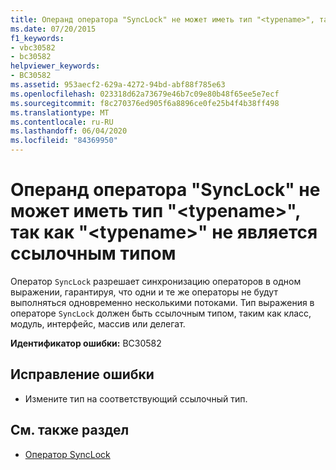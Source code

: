 ```yaml
---
title: Операнд оператора "SyncLock" не может иметь тип "<typename>", так как "<typename>" не является ссылочным типом
ms.date: 07/20/2015
f1_keywords:
- vbc30582
- bc30582
helpviewer_keywords:
- BC30582
ms.assetid: 953aecf2-629a-4272-94bd-abf88f785e63
ms.openlocfilehash: 023318d62a73679e46b7c09e80b48f65ee5e7ecf
ms.sourcegitcommit: f8c270376ed905f6a8896ce0fe25b4f4b38ff498
ms.translationtype: MT
ms.contentlocale: ru-RU
ms.lasthandoff: 06/04/2020
ms.locfileid: "84369950"
---
```

# <a name="synclock-operand-cannot-be-of-type-typename-because-typename-is-not-a-reference-type"></a>Операнд оператора "SyncLock" не может иметь тип "\<typename>", так как "\<typename>" не является ссылочным типом
Оператор `SyncLock` разрешает синхронизацию операторов в одном выражении, гарантируя, что одни и те же операторы не будут выполняться одновременно несколькими потоками. Тип выражения в операторе `SyncLock` должен быть ссылочным типом, таким как класс, модуль, интерфейс, массив или делегат.  
  
 **Идентификатор ошибки:** BC30582  
  
## <a name="to-correct-this-error"></a>Исправление ошибки  
  
- Измените тип на соответствующий ссылочный тип.  
  
## <a name="see-also"></a>См. также раздел

- [Оператор SyncLock](../language-reference/statements/synclock-statement.md)
